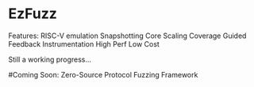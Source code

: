 # EzFuzz
Features:
RISC-V emulation
Snapshotting
Core Scaling
Coverage Guided
Feedback
Instrumentation
High Perf
Low Cost

Still a working progress...

#Coming Soon:
Zero-Source
Protocol Fuzzing Framework
